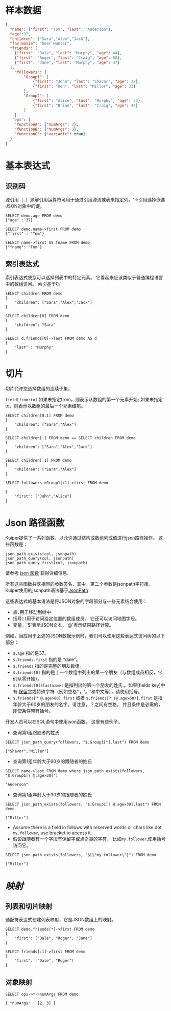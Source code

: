 # 样本数据

```json
{
  "name": {"first": "Tom", "last": "Anderson"},
  "age":37,
  "children": ["Sara","Alex","Jack"],
  "fav.movie": "Deer Hunter",
  "friends": [
    {"first": "Dale", "last": "Murphy", "age": 44},
    {"first": "Roger", "last": "Craig", "age": 68},
    {"first": "Jane", "last": "Murphy", "age": 47}
  ],
    "followers": {
        "Group1": [
		    {"first": "John", "last": "Shavor", "age": 22},
		    {"first": "Ken", "last": "Miller", "age": 33}
        ],
        "Group2": [
            {"first": "Alice", "last": "Murphy", "age": 33},
		    {"first": "Brian", "last": "Craig", "age": 44}
        ]
    }
   "ops": {
   	"functionA": {"numArgs": 2},
    "functionB": {"numArgs": 3},
    "functionC": {"variadic": true}
  }
}
```

# 基本表达式

## 识别码

源引用（`.`）源解引用运算符可用于通过引用源流或表来指定列。'->引用选择嵌套JSON对象中的键。

```
SELECT demo.age FROM demo
{"age" : 37}
```



```
SELECT demo.name->first FROM demo
{"first" : "Tom"}
```



```
SELECT name->first AS fname FROM demo
{"fname": "Tom"}
```

## 索引表达式

索引表达式使您可以选择列表中的特定元素。 它看起来应该类似于普通编程语言中的数组访问。 索引基于0。

```
SELECT children FROM demo
{
    "children": ["Sara","Alex","Jack"]
}
```



```
SELECT children[0] FROM demo
{
    "children": "Sara"
}

SELECT d.friends[0]->last FROM demo AS d
{
    "last" : "Murphy"
}
```

# 切片

切片允许您选择数组的连续子集。

``field[from:to]`` 如果未指定from，则表示从数组的第一个元素开始; 如果未指定to，则表示以数组的最后一个元素结尾。

```
SELECT children[0:1] FROM demo
{
    "children": ["Sara","Alex"]
}
```



```
SELECT children[:] FROM demo == SELECT children FROM demo
{
    "children": ["Sara","Alex","Jack"]
}
```



```
SELECT children[:1] FROM demo
{
    "children": ["Sara","Alex"]
}
```



```
SELECT followers->Group1[:1]->first FROM demo

{
    "first": ["John","Alice"]
}
```

# Json 路径函数

Kuiper提供了一系列函数，以允许通过结构或数组列或值进行json路径操作。 这些函数是：

```tsql
json_path_exists(col, jsonpath)
json_path_query(col, jsonpath)
json_path_query_first(col, jsonpath)
```

请参考 [json 函数](sqls/built-in_functions.md#json-functions) 获得详细信息.

所有这些函数共享相同的参数签名，其中，第二个参数是jsonpath字符串。 Kuiper使用的jsonpath语法基于[JsonPath](https://goessner.net/articles/JsonPath/)

这些表达式的基本语法是将JSON对象的字段部分与一些元素结合使用：

- 点`.`用于移动到树中
- 括号`[]`用于访问给定位置的数组成员。 它还可以访问地图字段。
- 变量，'$'表示JSON文本，'@'表示结果路径计算。

例如，当应用于上述的JSON数据示例时，我们可以使用这些表达式访问树的以下部分：

- `$.age` 指的是37。
- `$.friends.first` 指的是 “dale”。
- `$.friends` 指的是完整的朋友数组。
- `$.friends[0]` 指的是上一个数组中列出的第一个朋友（与数组成员相反，它们从零开始）。
- `$.friends[0][lastname]` 是指列出的第一个朋友的姓氏.。如果[fields key]中有 [保留字](sqls/lexical_elements.md)或特殊字符（例如空格''，'。'和中文等），请使用括号。
- `$.friends[? @.age>60].first` 或者 `$.friends[? (@.age>60)].first` 是指年龄大于60岁的朋友的名字。请注意，？之间有空格， 并且条件是必需的，即使条件带有括号。

开发人员可以在SQL语句中使用json函数。 这里有些例子。

- 查询第1组跟随者的姓氏
```tsql
SELECT json_path_query(followers, "$.Group1[*].last") FROM demo

["Shavor","Miller"]
```

- 查询第1组年龄大于60岁的跟随者的姓氏
```tsql
SELECT name->last FROM demo where json_path_exists(followers, "$.Group1[? @.age>30]")

"Anderson"
```

- 查询第1组年龄大于30岁的跟随者的姓氏
```tsql
SELECT json_path_exists(followers, "$.Group1[? @.age>30].last") FROM demo

["Miller"]
```

- Assume there is a field in follows with reserved words or chars like dot `my.follower`, use bracket to access it.
- 假设跟随者有一个字段有保留字或点之类的字符， 比如`my.follower`,使用括号访问它。
```tsql
SELECT json_path_exists(followers, "$[\"my.follower\"]") FROM demo

["Miller"]
```



# *映射*

<!--Do we need to support this?-->

## 列表和切片映射

通配符表达式创建列表映射，它是JSON数组上的映射。

```
SELECT demo.friends[*]->first FROM demo
{
    "first": ["Dale", "Roger", "Jane"]
}
```



```
SELECT friends[:1]->first FROM demo
{
    "first": ["Dale", "Roger"]
}
```

## 对象映射



```
SELECT ops->*->numArgs FROM demo

{ "numArgs" : [2, 3] }
```

